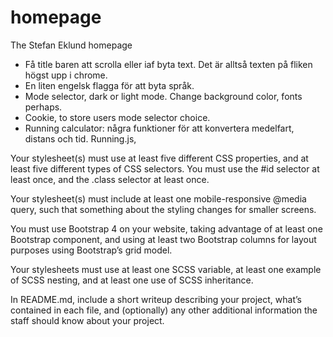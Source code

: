 # homepage
The Stefan Eklund homepage

- Få title baren att scrolla eller iaf byta text. Det är alltså texten på fliken högst upp i chrome.
- En liten engelsk flagga för att byta språk.
- Mode selector, dark or light mode. Change background color, fonts perhaps.
- Cookie, to store users mode selector choice.
- Running calculator: några funktioner för att konvertera medelfart, distans och tid. Running.js, 

Your stylesheet(s) must use at least five different CSS properties, and at least five different types of CSS selectors. You must use the #id selector at least once, and the .class selector at least once.

Your stylesheet(s) must include at least one mobile-responsive @media query, such that something about the styling changes for smaller screens.

You must use Bootstrap 4 on your website, taking advantage of at least one Bootstrap component, and using at least two Bootstrap columns for layout purposes using Bootstrap’s grid model.

Your stylesheets must use at least one SCSS variable, at least one example of SCSS nesting, and at least one use of SCSS inheritance.

In README.md, include a short writeup describing your project, what’s contained in each file, and (optionally) any other additional information the staff should know about your project.
